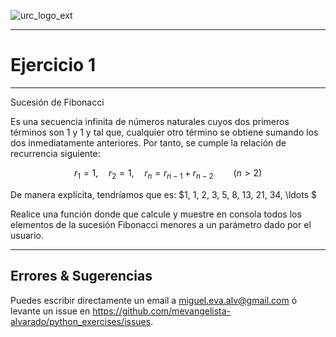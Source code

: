 ![urc_logo_ext](https://github.com/URC-MAC/.github/assets/28746720/1d2b04df-5870-457b-82ab-4eb97ec99e17)
___

# Ejercicio 1
___

Sucesión de Fibonacci  


Es una secuencia infinita de números naturales cuyos dos primeros términos son $1$ y $1$ y tal que, cualquier otro término se obtiene sumando los dos inmediatamente anteriores. Por tanto, se cumple la relación de recurrencia siguiente:

$$ r_{1}=1, \quad r_{2}=1, \quad r_{n}=r_{n-1}+r_{n-2} \qquad (n > 2)$$

De manera explícita, tendríamos que es: $1, 1, 2, 3, 5, 8, 13, 21, 34, \ldots $ 

Realice una función donde que calcule y muestre en consola todos los elementos de la sucesión Fibonacci menores a un parámetro dado por el usuario.
___

## Errores & Sugerencias

Puedes escribir directamente un email a [miguel.eva.alv@gmail.com](mailto:miguel.eva.alv@gmail.com) ó levante un issue en https://github.com/mevangelista-alvarado/python_exercises/issues.


